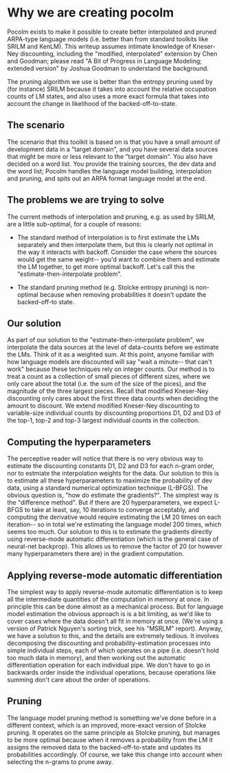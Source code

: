 
# Why we are creating pocolm

Pocolm exists to make it possible to create better interpolated and pruned
ARPA-type language models (i.e. better than from standard toolkits like SRILM
and KenLM).  This writeup assumes intimate knowledge of Kneser-Ney discounting,
including the "modified, interpolated" extension by Chen and Goodman; please
read "A Bit of Progress in Language Modeling; extended version" by Joshua
Goodman to understand the background.

The pruning algorithm we use is better than the entropy pruning used by (for instance)
SRILM because it takes into account the relative occupation counts of LM states, and also
uses a more exact formula that takes into account the change in likelihood of the
backed-off-to-state.

## The scenario

The scenario that this toolkit is based on is that you have a small amount of
development data in a "target domain", and you have several data sources that
might be more or less relevant to the "target domain".  You also have decided on
a word list.  You provide the training sources, the dev data and the word list;
Pocolm handles the language model building, interpolation and pruning, and spits
out an ARPA format language model at the end.

## The problems we are trying to solve

The current methods of interpolation and pruning, e.g. as used by SRILM, are a
little sub-optimal, for a couple of reasons:

  - The standard method of interpolation is to first estimate the LMs separately
    and then interpolate them, but this is clearly not optimal in the way it
    interacts with backoff.  Consider the case where the sources would get the
    same weight-- you'd want to combine them and estimate the LM together, to
    get more optimal backoff.  Let's call this the "estimate-then-interpolate
    problem".

  - The standard pruning method (e.g. Stolcke entropy pruning) is non-optimal
    because when removing probabilities it doesn't update the backed-off-to
    state.

## Our solution

As part of our solution to the "estimate-then-interpolate problem", we
interpolate the data sources at the level of data-counts before we estimate
the LMs.  Think of it as a weighted sum.  At this point, anyone familiar with
how language models are discounted will say "wait a minute-- that can't work"
because these techniques rely on integer counts.   Our method is to treat a count as a
collection of small pieces of different sizes, where we only care about the total
(i.e. the sum of the size of the pices), and the magnitude of the three largest
pieces.  Recall that modified Kneser-Ney discounting only cares about the first
three data counts when deciding the amount to discount.  We extend
modified Kneser-Ney discounting to variable-size individual counts by discounting proportions
D1, D2 and D3 of the top-1, top-2 and top-3 largest individual counts in
the collection.

## Computing the hyperparameters

The perceptive reader will notice that there is no very obvious way to estimate
the discounting constants D1, D2 and D3 for each n-gram order, nor
to estmiate the interpolation weights for the data.  Our
solution to this is to estimate all these hyperparameters to maximize the
probability of dev data, using a standard numerical optimization technique
(L-BFGS).  The obvious question is, "how do estimate the gradients?".  The simplest
way is the "difference method".  But if there
are 20 hyperparameters, we expect L-BFGS to take at least, say, 10 iterations
to converge acceptably, and computing the derivative would require estimating
the LM 20 times on each iteration-- so in total we're estimating the language model
200 times, which seems too much.  Our solution to this is to
estimate the gradients directly using reverse-mode automatic differentiation
(which is the general case of neural-net backprop).  This allows us to remove
the factor of 20 (or however many hyperparameters there are) in the gradient
computation.

## Applying reverse-mode automatic differentiation

The simplest way to apply reverse-mode automatic differentiation is to keep all
the intermediate quantities of the computation in memory at once.  In principle
this can be done almost as a mechanical process.  But for language model
estimation the obvious approach is is a bit limiting, as we'd like to cover
cases where the data doesn't all fit in memory at once.  (We're using a version
of Patrick Nguyen's sorting trick, see his "MSRLM" report).  Anyway, we have a
solution to this, and the details are extremely tedious.  It involves
decomposing the discounting and probability-estimation processes into simple
individual steps, each of which operates on a pipe (i.e. doesn't hold too much
data in memory), and then working out the automatic differentiation operation
for each individual pipe.  We don't have to go in backwards order inside the
individual operations, because operations like summing don't care about the
order of operations.


## Pruning

The language model pruning method is something we've done before in a different
context, which is an improved, more-exact version of Stolcke pruning.  It
operates on the same principle as Stolcke pruning, but manages to be more
optimal because when it removes a probability from the LM it assigns the removed
data to the backed-off-to-state and updates its probabilities accordingly.  Of
course, we take this change into account when selecting the n-grams to prune
away.

